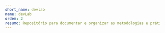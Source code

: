 ```yaml
---
short_name: devlab
name: devLab
ordem: 2
resumo: Repositório para documentar e organizar as metodologias e práticas de desenvolvimento da ESP.
---
```

